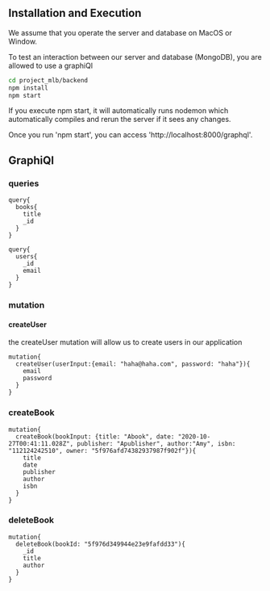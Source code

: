 ## Installation and Execution

We assume that you operate the server and database on MacOS or Window.


To test an interaction between our server and database (MongoDB), you are allowed to use a graphiQl

```bash
cd project_mlb/backend
npm install
npm start
```
If you execute npm start, it will automatically runs nodemon which automatically compiles and rerun the server if it sees any changes.

Once you run 'npm start', you can access 'http://localhost:8000/graphql'.

## GraphiQl

### queries
```
query{
  books{
    title
    _id
  }
}
```

```
query{
  users{
    _id
    email
  }
}
```
### mutation

#### createUser
the createUser mutation will allow us to create users in our application
```
mutation{
  createUser(userInput:{email: "haha@haha.com", password: "haha"}){
    email
    password
  }
}
```

### createBook

```
mutation{
  createBook(bookInput: {title: "Abook", date: "2020-10-27T00:41:11.028Z", publisher: "Apublisher", author:"Amy", isbn: "112124242510", owner: "5f976afd74382937987f902f"}){
    title
    date
    publisher
    author
    isbn
  }
}
```

### deleteBook

```
mutation{
  deleteBook(bookId: "5f976d349944e23e9fafdd33"){
    _id
    title
    author
  }
}
```
